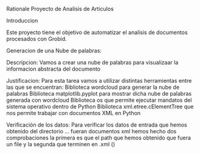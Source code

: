 Rationale Proyecto de Analisis de Articulos 

Introduccion 

Este proyecto tiene el objetivo de automatizar el analisis de documentos procesados con Grobid. 

Generacion de una Nube de palabras:

  Descripcion:
  Vamos a crear una nube de palabras para visualizaar la informacion abstracta del documento 

  Justificacion: 
  Para esta tarea vamos a utilizar distintas herramientas entre las que se encuentran: 
    Biblioteca wordcloud para generar la nube de palabras 
    Biblioteca matplotlib.pyplot para mostrar dicha nube de palabras generada con wordcloud 
    Biblioteca os que permite ejecutar mandatos del sistema operativo dentro de Python 
    Biblioteca xml.etree.cElementTree que nos permite trabajar con documentos XML en Python 
    
  Verificación de los datos: 
  Para verificar los datos de entrada que hemos obtenido del directorio ... fueran documentos xml hemos hecho dos comprobaciones la primera es que el path que hemos obtenido que fuera un file y la segunda que terminen en .xml () 

